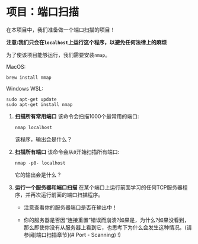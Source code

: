 # 项目：端口扫描

在本项目中，我们准备做一个端口扫描的项目！

**注意:我们只会在`localhost`上运行这个程序，以避免任何法律上的麻烦**

为了使该项目能够运行，我们需要安装`nmap`。

MacOS:

``` {.sh}
brew install nmap
```

Windows WSL:

``` {.sh}
sudo apt-get update
sudo apt-get install nmap
```

1. **扫描所有常用端口**
   该命令会扫描1000个最常用的端口:

   ``` {.sh}
   nmap localhost
   ```
   该程序，输出会是什么？

2. **扫描所有端口**
   该命令会从`0`开始扫描所有端口:

   ``` {.sh}
   nmap -p0- localhost
   ```
   它的输出会是什么？

3. **运行一个服务器和端口扫描**
   在某个端口上运行前面学习的任何TCP服务器程序，并再次运行前面的端口扫描程序。
   * 注意查看你的服务器端口是否在输出中！
   
   * 你的服务器是否因“连接重置”错误而崩溃?如果是，为什么?如果没看到，那么即使你没有从服务器上看到它，也思考下为什么会发生这种情况。(请参阅[端口扫描章节](# Port - Scanning) !)

<!-- 计分表
20分

5
`nmap localhost`输出正确

5
`nmap -p0- localhost`输出正确

5
`nmap -p0- localhost`输出正确并且可以显示出你服务器上打开的端口

5
正确解释"Connection reset"错误的原因
-->

